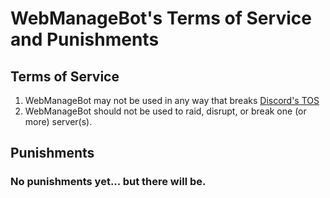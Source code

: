 # WebManageBot's Terms of Service and Punishments

## Terms of Service
1. WebManageBot may not be used in any way that breaks [Discord's TOS](https://discord.com/terms)
2. WebManageBot should not be used to raid, disrupt, or break one (or more) server(s).

## Punishments
### No punishments yet... but there will be.